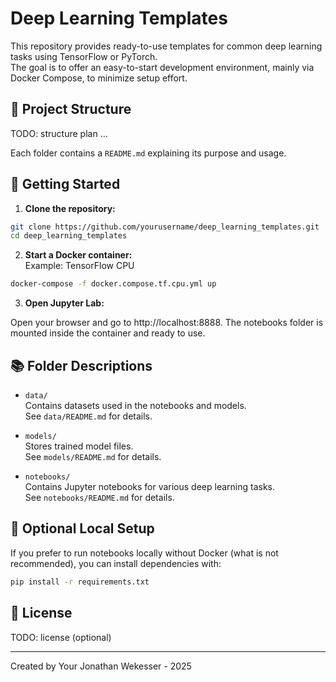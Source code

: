 # Deep Learning Templates

This repository provides ready-to-use templates for common deep learning tasks using TensorFlow or PyTorch.  
The goal is to offer an easy-to-start development environment, mainly via Docker Compose, to minimize setup effort.

## 📁 Project Structure

TODO: structure plan ... 

Each folder contains a `README.md` explaining its purpose and usage.

## 🚀 Getting Started

1. **Clone the repository:**

```bash
git clone https://github.com/yourusername/deep_learning_templates.git
cd deep_learning_templates
```

2. **Start a Docker container:** \
Example: TensorFlow CPU
```bash
docker-compose -f docker.compose.tf.cpu.yml up
``` 

3. **Open Jupyter Lab:**

Open your browser and go to http://localhost:8888.
The notebooks folder is mounted inside the container and ready to use.

## 📚 Folder Descriptions
- `data/` \
    Contains datasets used in the notebooks and models. \
    See `data/README.md` for details.

- `models/` \
    Stores trained model files. \
    See `models/README.md` for details.

- `notebooks/` \
    Contains Jupyter notebooks for various deep learning tasks. \
    See `notebooks/README.md` for details.

## 🔧 Optional Local Setup
If you prefer to run notebooks locally without Docker (what is not recommended), you can install dependencies with:

```bash
pip install -r requirements.txt
``` 

## 📄 License
TODO: license (optional)

---
Created by Your Jonathan Wekesser - 2025
